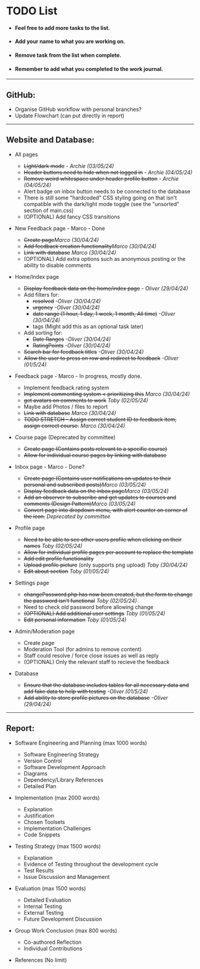 # TODO List
* #### Feel free to add more tasks to the list.
* #### Add your name to what you are working on.
* #### Remove task from the list when complete.
* #### Remember to add what you completed to the work journal.

---

## GitHub:

* Organise GitHub workflow with personal branches?
* Update Flowchart (can put directly in report)

---

## Website and Database:

* All pages
  * ~~Light/dark mode~~ - _Archie (03/05/24)_
  * ~~Header buttons need to hide when not logged in~~ - _Archie (04/05/24)_
  * ~~Remove weird whitespace under header profile button~~ - _Archie (04/05/24)_
  * Alert badge on inbox button needs to be connected to the database
  * There is still some "hardcoded" CSS styling going on that isn't compatible with the dark/light mode toggle (see the "unsorted" section of main.css)
  * (OPTIONAL) Add fancy CSS transitions

* New Feedback page - Marco - Done
  * ~~Create page~~_Marco (30/04/24)_
  * ~~Add feedback creation functionality~~_Marco (30/04/24)_
  * ~~Link with database~~ _Marco (30/04/24)_
  * (OPTIONAL) Add extra options such as anonymous posting or the ability to disable comments

* Home/Index page
  * ~~Display feedback data on the home/index page~~               _- Oliver (29/04/24)_
  * Add filters for:
      *  ~~resolved~~                                              _-Oliver (30/04/24)_
      *  ~~urgency~~                                               _-Oliver (30/04/24)_
      *  ~~date range (1 hour, 1 day, 1 week, 1 month, All time)~~ _-Oliver (30/04/24)_
      *  tags (Might add this as an optional task later)
  * Add sorting for:
      * ~~Date Ranges~~                                            _-Oliver (30/04/24)_
      * ~~RatingPoints~~                                           _-Oliver (30/04/24)_
  * ~~Search bar for feedback titles~~                             _-Oliver (30/04/24)_
  * ~~Allow the user to press on row and redirect to feedback~~    _-Oliver (01/5/24)_
  

* Feedback page - Marco - In progress, mostly done.
  * Implement feedback rating system
  * ~~Implement commenting system < prioritizing this~~ _Marco (30/04/24)_
  * ~~get avatars on comments to work~~ _Toby (02/05/24)_
  * Maybe add Photos / files to report
  * ~~Link with database~~ _Marco (30/04/24)_
  * ~~TODO STRETCH - Assign correct student ID to feedback item, assign correct course.~~ _Marco (30/04/24)_

* Course page (Deprecated by committee)
  * ~~Create page (Contains posts relevant to a specific course)~~ 
  * ~~Allow for individual course pages by linking with database~~
 
* Inbox page - Marco - Done?
  * ~~Create page (Contains user notifications on updates to their personal and subscribed posts)~~_Marco (03/05/24)_
  * ~~Display feedback data on the inbox page~~_Marco (03/05/24)_
  * ~~Add an observer to subscribe and get updates to courses and comments (Design Pattern)~~_Marco (03/05/24)_
  * ~~Convert page into dropdown menu, with alert counter on corner of the icon.~~ _Deprecated by committee_

* Profile page
  * ~~Need to be able to see other users profile when clicking on their names~~ _Toby (02/05/24)_
  * ~~Allow for individual profile pages per account to replace the template~~
  * ~~Add edit profile functionality~~ 
  * ~~Upload profile picture~~  (only supports png upload) _Toby (30/04/24)_
  * ~~Edit about section~~ _Toby (01/05/24)_

* Settings page
  * ~~changePassword.php has now been created, but the form to change the password isn't functional~~ _Toby (02/05/24)_
  * Need to check old password before allowing change
  * ~~(OPTIONAL) Add additional user settings~~ _Toby (01/05/24)_
  * ~~Edit personal information~~ _Toby (01/05/24)_

* Admin/Moderation page
  * Create page
  * Moderation Tool (for admins to remove content)
  * Staff could resolve / force close issues as well as reply
  * (OPTIONAL) Only the relevant staff to recieve the feedback

* Database
  * ~~Ensure that the database includes tables for all necessary data and add fake data to help with testing~~   _-Oliver (01/5/24)_
  * ~~Add ability to store profile pictures on the database~~                                                    _-Oliver (29/04/24)_

---

## Report:

* Software Engineering and Planning (max 1000 words) 
  * Software Engineering Strategy 
  * Version Control 
  * Software Development Approach 
  * Diagrams 
  * Dependency/Library References
  * Detailed Plan

* Implementation (max 2000 words)
  * Explanation
  * Justification
  * Chosen Toolsets
  * Implementation Challenges
  * Code Snippets

* Testing Strategy (max 1500 words)
  * Explanation
  * Evidence of Testing throughout the development cycle
  * Test Results
  * Issue Discussion and Management

* Evaluation (max 1500 words)
  * Detailed Evaluation
  * Internal Testing
  * External Testing
  * Future Development Discussion

* Group Work Conclusion (max 800 words)
  * Co-authored Reflection
  * Individual Contributions

* References (No limit)
